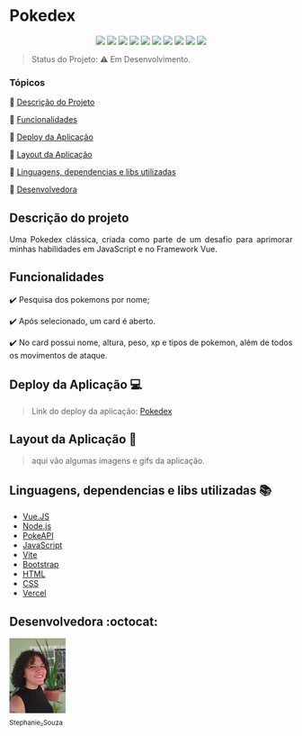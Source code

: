 <h1 font-family="pokemon-solid">Pokedex</h1>

<p align="center">
  <img src="https://img.shields.io/static/v1?label=vue.js&message=framework&color=green&style=for-the-badge&logo=vue.js"/>
  <img src="https://img.shields.io/static/v1?label=bootstrap&message=framework&color=purple&style=for-the-badge&logo=bootstrap"/>
  <img src="https://img.shields.io/static/v1?label=Vercel&message=deploy&color=black&style=for-the-badge&logo=Vercel"/>
  <img src="http://img.shields.io/static/v1?label=License&message=MIT&color=green&style=for-the-badge"/>
  <img src="http://img.shields.io/static/v1?label=JavaScript&message=ES6&color=yellow&style=for-the-badge&logo=JavaScript"/>
  <img src="http://img.shields.io/static/v1?label=Vite&message=Server&color=purple&style=for-the-badge&logo=Vite"/>
  <img src="http://img.shields.io/static/v1?label=PokeAPI&message=API&color=red&style=for-the-badge&logo=PokeApi"/>
  <img src="http://img.shields.io/static/v1?label=HTML&message=5&color=red&style=for-the-badge&logo=HTML5"/>
  <img src="http://img.shields.io/static/v1?label=CSS&message=3&color=blue&style=for-the-badge&logo=CSS3"/>
  <img src="http://img.shields.io/static/v1?label=STATUS&message=EM%20DESENVOLVIMENTO&color=yellow&style=for-the-badge"/>
</p>

> Status do Projeto: :warning: Em Desenvolvimento.

### Tópicos 

:small_blue_diamond: [Descrição do Projeto](#descrição-do-projeto)

:small_blue_diamond: [Funcionalidades](#funcionalidades)

:small_blue_diamond: [Deploy da Aplicação](#deploy-da-aplicação-computer)

:small_blue_diamond: [Layout da Aplicação](#layout-da-aplicação-dash)

:small_blue_diamond: [Linguagens, dependencias e libs utilizadas](#linguagens-dependencias-e-libs-utilizadas-books)

:small_blue_diamond: [Desenvolvedora](#desenvolvedora-octocat)

## Descrição do projeto 

<p align="justify">
Uma Pokedex clássica, criada como parte de um desafio para aprimorar minhas habilidades em JavaScript e no Framework Vue.
</p>

## Funcionalidades

:heavy_check_mark: Pesquisa dos pokemons por nome; 

:heavy_check_mark: Após selecionado, um card é aberto.

:heavy_check_mark: No card possui nome, altura, peso, xp e tipos de pokemon, além de todos os movimentos de ataque.

## Deploy da Aplicação :computer:

> Link do deploy da aplicação: [Pokedex](https://pokedex-stephanie-souza.vercel.app/)

## Layout da Aplicação :dash:
>aqui vão algumas imagens e gifs da aplicação.

## Linguagens, dependencias e libs utilizadas :books:

- [Vue.JS](https://vuejs.org/)
- [Node.js](https://nodejs.org/docs/latest/api/)
- [PokeAPI](https://pokeapi.co/)
- [JavaScript](https://developer.mozilla.org/pt-BR/docs/Web/JavaScript)
- [Vite](https://vitejs.dev/)
- [Bootstrap](https://getbootstrap.com/docs/5.3/getting-started/introduction/)
- [HTML](https://developer.mozilla.org/pt-BR/docs/Web/HTML)
- [CSS](https://developer.mozilla.org/pt-BR/docs/Web/CSS)
- [Vercel](https://vercel.com/docs)


## Desenvolvedora :octocat:
[<img src="./src/assets/images/ImagemStephanie.jpeg" width=100><br><sub>Stephanie_Souza</sub>](https://www.linkedin.com/in/stephanie-souza-83a18b239/)

